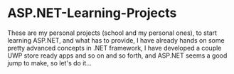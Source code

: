 <h1>ASP.NET-Learning-Projects</h1>

These are my personal projects (school and my personal ones), to start learning ASP.NET, and what has to provide, I have already hands on some pretty advanced concepts in .NET framework, I have developed a couple UWP store ready apps and so on and so forth, and ASP.NET seems a good jump to make, so let's do it...
